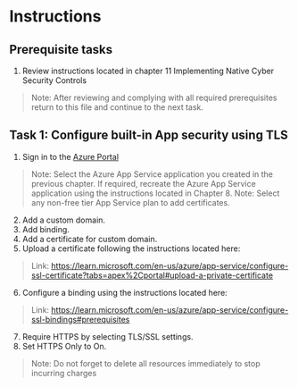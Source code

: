 # Instructions

## Prerequisite tasks

1. Review instructions located in chapter 11 Implementing Native Cyber Security Controls
> Note: After reviewing and complying with all required prerequisites return to this file and continue to the next task.

## Task 1: Configure built-in App security using TLS

1.	Sign in to the [Azure Portal](https://portal.azure.com/)
> Note: Select the Azure App Service application you created in the previous chapter. If required, recreate the Azure App Service application using the instructions located in Chapter 8.
> Note: Select any non-free tier App Service plan to add certificates.
2. Add a custom domain.
3. Add binding.
4. Add a certificate for custom domain.
5. Upload a certificate following the instructions located here:
> Link: https://learn.microsoft.com/en-us/azure/app-service/configure-ssl-certificate?tabs=apex%2Cportal#upload-a-private-certificate
6. Configure a binding using the instructions located here:
> Link: https://learn.microsoft.com/en-us/azure/app-service/configure-ssl-bindings#prerequisites
7. Require HTTPS by selecting TLS/SSL settings.
8. Set HTTPS Only to On.

> Note: Do not forget to delete all resources immediately to stop incurring charges
